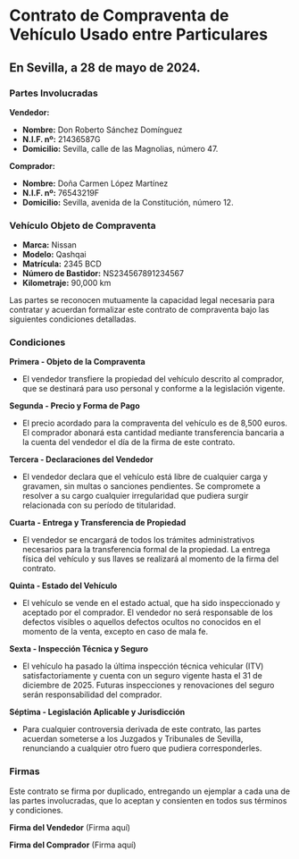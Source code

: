 # Contrato de Compraventa de Vehículo Usado entre Particulares

## En Sevilla, a 28 de mayo de 2024.

### Partes Involucradas

**Vendedor:**

- **Nombre:** Don Roberto Sánchez Domínguez
- **N.I.F. nº:** 21436587G
- **Domicilio:** Sevilla, calle de las Magnolias, número 47.

**Comprador:**

- **Nombre:** Doña Carmen López Martínez
- **N.I.F. nº:** 76543219F
- **Domicilio:** Sevilla, avenida de la Constitución, número 12.

### Vehículo Objeto de Compraventa

- **Marca:** Nissan
- **Modelo:** Qashqai
- **Matrícula:** 2345 BCD
- **Número de Bastidor:** NS234567891234567
- **Kilometraje:** 90,000 km

Las partes se reconocen mutuamente la capacidad legal necesaria para contratar y acuerdan formalizar este contrato de
compraventa bajo las siguientes condiciones detalladas.

### Condiciones

**Primera - Objeto de la Compraventa**

- El vendedor transfiere la propiedad del vehículo descrito al comprador, que se destinará para uso personal y conforme
  a la legislación vigente.

**Segunda - Precio y Forma de Pago**

- El precio acordado para la compraventa del vehículo es de 8,500 euros. El comprador abonará esta cantidad mediante
  transferencia bancaria a la cuenta del vendedor el día de la firma de este contrato.

**Tercera - Declaraciones del Vendedor**

- El vendedor declara que el vehículo está libre de cualquier carga y gravamen, sin multas o sanciones pendientes. Se
  compromete a resolver a su cargo cualquier irregularidad que pudiera surgir relacionada con su período de titularidad.

**Cuarta - Entrega y Transferencia de Propiedad**

- El vendedor se encargará de todos los trámites administrativos necesarios para la transferencia formal de la
  propiedad. La entrega física del vehículo y sus llaves se realizará al momento de la firma del contrato.

**Quinta - Estado del Vehículo**

- El vehículo se vende en el estado actual, que ha sido inspeccionado y aceptado por el comprador. El vendedor no será
  responsable de los defectos visibles o aquellos defectos ocultos no conocidos en el momento de la venta, excepto en
  caso de mala fe.

**Sexta - Inspección Técnica y Seguro**

- El vehículo ha pasado la última inspección técnica vehicular (ITV) satisfactoriamente y cuenta con un seguro vigente
  hasta el 31 de diciembre de 2025. Futuras inspecciones y renovaciones del seguro serán responsabilidad del comprador.

**Séptima - Legislación Aplicable y Jurisdicción**

- Para cualquier controversia derivada de este contrato, las partes acuerdan someterse a los Juzgados y Tribunales de
  Sevilla, renunciando a cualquier otro fuero que pudiera corresponderles.

### Firmas

Este contrato se firma por duplicado, entregando un ejemplar a cada una de las partes involucradas, que lo aceptan y
consienten en todos sus términos y condiciones.

**Firma del Vendedor**
(Firma aquí)

**Firma del Comprador**
(Firma aquí)
  